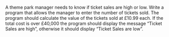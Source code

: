 A theme park manager needs to know if ticket sales are high or low. Write a program that allows the manager to enter the number of tickets sold. The program should calculate the value of the tickets sold at £10.99 each. If the total cost is over £40,000 the program should display the message “Ticket Sales are high”, otherwise it should display “Ticket Sales are low”.
